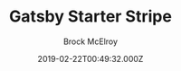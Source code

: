 ---
title: Gatsby Starter Stripe
github: https://github.com/brxck/gatsby-starter-stripe
demo: https://gatsby-starter-stripe.netlify.app/
author: Brock McElroy
ssg:
  - Gatsby
cms:
  - Markdown
date: 2019-02-22T00:49:32.000Z
description: ' 🛒 A starter storefront with Gatsby, Stripe, & Netlify Functions.'
draft: false
publish_date: '2019-02-22T00:49:32Z'
update_date: '2021-04-21T18:21:57Z'
github_star: 105
github_fork: 41
---